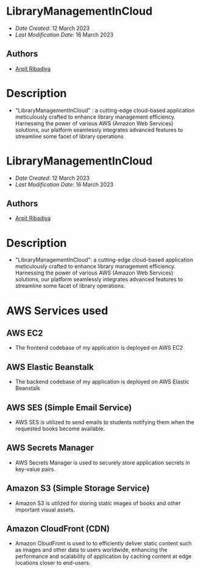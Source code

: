 

<!--- The following README.md sample file was adapted from https://gist.github.com/PurpleBooth/109311bb0361f32d87a2#file-readme-template-md by Gabriella Mosquera for academic use ---> 
<!--- You may delete any comments in this sample README.md file. If needing to use as a .txt file then simply delete all comments, edit as needed, and save as a README.txt file --->

# LibraryManagementInCloud


* *Date Created*: 12 March 2023
* *Last Modification Date*: 16 March 2023

## Authors
* [Arpit Ribadiya](ribadiyaarpit1240@gmail.com)


# Description
* "LibraryManagementInCloud" : a cutting-edge cloud-based application meticulously crafted to enhance library management efficiency. Harnessing the power of various AWS (Amazon Web Services) solutions, our platform seamlessly integrates advanced features to streamline some facet of library operations


# LibraryManagementInCloud


* *Date Created*: 12 March 2023
* *Last Modification Date*: 16 March 2023

## Authors
* [Arpit Ribadiya](ribadiyaarpit1240@gmail.com)


# Description
* "LibraryManagementInCloud": a cutting-edge cloud-based application meticulously crafted to enhance library management efficiency. Harnessing the power of various AWS (Amazon Web Services) solutions, our platform seamlessly integrates advanced features to streamline some facet of library operations.

# AWS Services used
##  AWS EC2
*  The frontend codebase of my application is deployed on AWS EC2

##  AWS Elastic Beanstalk
*  The backend codebase of my application is deployed on AWS Elastic Beanstalk

##  AWS SES (Simple Email Service)
*  AWS SES is utilized to send emails to students notifying them when the requested books become available.

##  AWS Secrets Manager
*  AWS Secrets Manager is used to securely store application secrets in key-value pairs.

##  Amazon S3 (Simple Storage Service)
*  Amazon S3 is utilized for storing static images of books and other important visual assets.

##  Amazon CloudFront (CDN)
*  Amazon CloudFront is used to to efficiently deliver static content such as images and other data to users worldwide, enhancing the performance and scalability of application by caching content at edge locations closer to end-users.